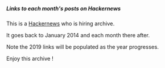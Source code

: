 ##### Links to each month's posts on Hackernews

This is a
[Hackernews](https://news.ycombinator.com/)
who is hiring archive.

It goes back to January 2014 and each month there after.

Note the 2019 links will be populated as the year progresses.

Enjoy this archive !
